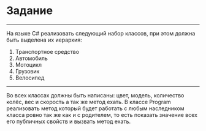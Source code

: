# Задание
____
На языке C# реализовать следующий набор классов, при этом должна быть выделена их иерархия:

1. Транспортное средство
2. Автомобиль
3. Мотоцикл
4. Грузовик
5. Велосипед
____
Во всех классах должны быть написаны: цвет, модель, количество колёс, вес и скорость а так же метод ехать.
В классе Program реализовать метод который будет работать с любым наследником класса ровно так же как и с родителем, то есть показать значение всех его публичных свойств и вызвать метод ехать.
